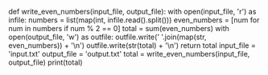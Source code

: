 def write_even_numbers(input_file, output_file):
    with open(input_file, 'r') as infile:
        numbers = list(map(int, infile.read().split()))
    even_numbers = [num for num in numbers if num % 2 == 0]
    total = sum(even_numbers)
    with open(output_file, 'w') as outfile:
        outfile.write(' '.join(map(str, even_numbers)) + '\n')
        outfile.write(str(total) + '\n')
    return total
input_file = 'input.txt'
output_file = 'output.txt'
total = write_even_numbers(input_file, output_file)
print(total)
